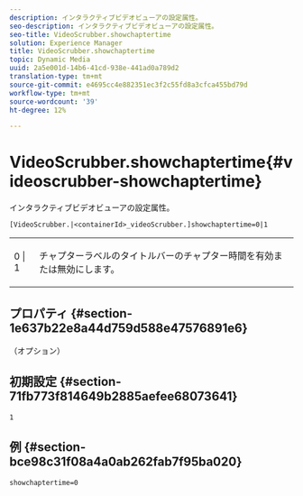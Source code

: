 ```yaml
---
description: インタラクティブビデオビューアの設定属性。
seo-description: インタラクティブビデオビューアの設定属性。
seo-title: VideoScrubber.showchaptertime
solution: Experience Manager
title: VideoScrubber.showchaptertime
topic: Dynamic Media
uuid: 2a5e001d-14b6-41cd-938e-441ad0a789d2
translation-type: tm+mt
source-git-commit: e4695cc4e882351ec3f2c55fd8a3cfca455bd79d
workflow-type: tm+mt
source-wordcount: '39'
ht-degree: 12%

---
```



# VideoScrubber.showchaptertime{#videoscrubber-showchaptertime}

インタラクティブビデオビューアの設定属性。

`[VideoScrubber.|<containerId>_videoScrubber.]showchaptertime=0|1`

<table id="table_441553CD34C94A58A9D7CBF772DEDDB6"> 
 <tbody> 
  <tr> 
   <td colname="col1"> <p> <span class="codeph"> 0 | 1</span> </p> </td> 
   <td colname="col2"> <p> チャプターラベルのタイトルバーのチャプター時間を有効または無効にします。 </p> </td> 
  </tr> 
 </tbody> 
</table>

## プロパティ {#section-1e637b22e8a44d759d588e47576891e6}

（オプション）

## 初期設定 {#section-71fb773f814649b2885aefee68073641}

`1`

## 例 {#section-bce98c31f08a4a0ab262fab7f95ba020}

```
showchaptertime=0
```

